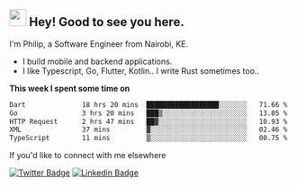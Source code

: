 <h2><img src="https://slackmojis.com/emojis/3643-cool-doge/download" width="30"/> Hey! Good to see you here.</h2>

<p>I'm Philip, a Software Engineer from Nairobi, KE. 

- I build mobile and backend applications.
- I like Typescript, Go, Flutter, Kotlin.. I write Rust sometimes too..</p>

**This week I spent some time on**
<!--START_SECTION:waka-->

```txt
Dart              18 hrs 20 mins  ██████████████████░░░░░░░   71.66 %
Go                3 hrs 20 mins   ███▒░░░░░░░░░░░░░░░░░░░░░   13.05 %
HTTP Request      2 hrs 47 mins   ██▓░░░░░░░░░░░░░░░░░░░░░░   10.93 %
XML               37 mins         ▓░░░░░░░░░░░░░░░░░░░░░░░░   02.46 %
TypeScript        11 mins         ▒░░░░░░░░░░░░░░░░░░░░░░░░   00.75 %
```

<!--END_SECTION:waka-->

If you'd like to connect with me elsewhere

[![Twitter Badge](https://img.shields.io/badge/-Twitter-1ca0f1?style=flat-square&labelColor=1ca0f1&logo=twitter&logoColor=white&link=https://twitter.com/_diogorodrigues)](https://twitter.com/kimathiphil)  [![Linkedin Badge](https://img.shields.io/badge/-LinkedIn-blue?style=flat-square&logo=Linkedin&logoColor=white&link=https://www.linkedin.com/in/philip-kimathi-2604a9114/)](https://www.linkedin.com/in/philip-kimathi-2604a9114/)
